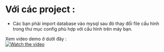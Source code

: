 # Với các project : 
- Các bạn phải import database vào mysql sau đó thay đổi file cấu hình trong thư mục config phù hợp với cấu hình trên máy bạn. 


Xem video demo ở dưới đây : <br />
[![Watch the video](https://i.pinimg.com/236x/95/d9/29/95d929405ccaa2721d32ef12b3c4f195.jpg)](https://youtu.be/vN7ubWGOi6c)
